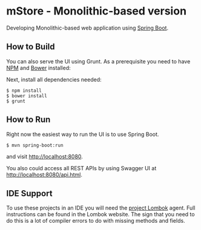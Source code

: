 # mStore - Monolithic-based version

Developing Monolithic-based web application using [Spring Boot](http://projects.spring.io/spring-boot/).

## How to Build

You can also serve the UI using Grunt. As a prerequisite you need to have [NPM](https://nodejs.org/download/) and [Bower](http://bower.io/#install-bower) installed:

Next, install all dependencies needed:

    $ npm install
    $ bower install
    $ grunt

## How to Run

Right now the easiest way to run the UI is to use Spring Boot.

    $ mvn spring-boot:run
    
and visit [http://localhost:8080](http://localhost:8080).

You also could access all REST APIs by using Swagger UI at [http://localhost:8080/api.html](http://localhost:8080).

## IDE Support

To use these projects in an IDE you will need the [project Lombok](http://projectlombok.org/features/index.html) agent. 
Full instructions can be found in the Lombok website. The sign that you need to do this is a lot of compiler errors
to do with missing methods and fields.
